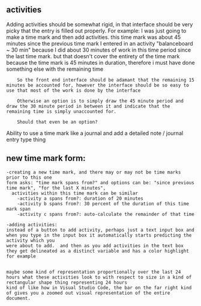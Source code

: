 
## activities

Adding activities should be somewhat rigid, in that interface should be very picky that the entry is filled out properly.
For example:
    I was just going to make a time mark and then add activities.
    this time mark was about 45 minutes since the previous time mark
        I entered in an activity "balanceboard ~ 30 min" because I did about 30 minutes of work in this time period since the last time mark.
        but that doesn't cover the entirety of the time mark because the time mark is 45 minutes in duration, therefore i must have done something else with the remaining time

        So the front end interface should be adamant that the remaining 15 minutes be accounted for, however the interface should be so easy to use that most of the work is done by the interface

        Otherwise an option is to simply draw the 45 minute period and draw the 30 minute period in between it and indicate that the remaining time is simply unaccounted for.

        Should that even be an option?



Ability to use a time mark like a journal and add a detailed note / journal entry type thing






## new time mark form:

    -creating a new time mark, and there may or may not be time marks prior to this one
    form asks: "time mark spans from?" and options can be: "since previous time mark", "for the last X minutes", 
      activities within this time mark can be similar 
        -activity a spans from?: duration of 20 minutes
        -activity b spans from?: 30 percent of the duration of this time mark span
        -activity c spans from?: auto-calculate the remainder of that time

    -adding activities:
    instead of a button to add activity, perhaps just a text input box and when you type in the input box it automatically starts predicting the activity which you 
    were about to add.  and then as you add activities in the text box they get delineated as a distinct variable and has a color highlight for example


    maybe some kind of representation proportionally over the last 24 hours what these activities look to with respect to size in a kind of rectangular shape thing representing 24 hours
    kind of like how in Visual Studio Code, the bar on the far right kind of gives you a zoomed out visual representation of the entire document.
  

